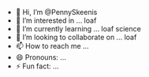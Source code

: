 - 👋 Hi, I’m @PennySkeenis
- 👀 I’m interested in ... loaf
- 🌱 I’m currently learning ... loaf science 
- 💞️ I’m looking to collaborate on ... loaf
- 📫 How to reach me ...
- 😄 Pronouns: ...
- ⚡ Fun fact: ...

<!---
PennySkeenis/PennySkeenis is a ✨ special ✨ repository because its `README.md` (this file) appears on your GitHub profile.
You can click the Preview link to take a look at your changes.
--->
